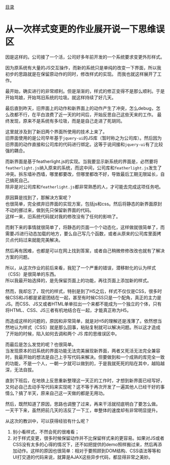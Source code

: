 [目录](./)
# 从一次样式变更的作业展开说一下思维误区

因是这样的。公司接了一个活，公司好多年前开发的一个系统要求变更外形样式。

因为原系统有大量的JS交互操作，而新的系统只是单纯的改变一下界面，所以我初步的思路就是在保留原动作的同时，修改样式的实现。
而我也就这样展开了工作。

最开始，确实进行的非常顺利。但是渐渐的，样式的修正变得不是那么顺利。于是开始骂娘，开始骂旧系统的垃圾。就这样持续了好几天。

最后直到昨天，旧界面上的动作和新界面上的动作产生了冲突，怎么debug，怎么改都不行，在平白浪费了近一天的时间后，开始反思自己这些天来的工作。
最终发现，原来不是系统有多垃圾，而是是自己走进了死胡同。

这里就涉及到了新旧两个界面所使用的技术上来了。  
旧界面使用的是公司早年基于`jquery-ui`的JS库（暂时称之为公司库）。然后因为旧界面的动作直接和公司库的代码进行绑定。这等于说间接和`jquery-ui`有了比较强的耦合。

而新界面是基于featherlight.js的实现。当我要显示新系统的界面是，必然要将`featherlight.js`纳入原来的系统，而这中间，公司库和`featherlight.js`发生了冲突。拆东墙补西墙，哪里都要改，但哪里都改不好，导致最后工期无限延长，自己搞死自己。  
除非是对公司库和`featherlight.js`都非常熟悉的人，才可能去完成这项任务吧。

原因算是找到了，那解决方案呢？  
也很简单，完全摈弃旧界面的实现方案，包括js和css。然后将静态的新界面原封不动的挪过来，做到先只保留新界面的代码。  
这样一来，旧系统代码就对我的修改没有了任何的影响了。

而剩下来的事情就很简单了，将静态的页面一个个动态化，这样做就很简单了，而需要JS进行动态加载的地方，要么自己写几个函数，或者从原来的公司库里面拷贝点代码过来就能完美解决。

然后再有困难，也都是可以在网上找到答案，或者自己稍微修修改改也就有了解决方案的问题。

所以，从这次作业的前后来看，我犯了一个严重的错误，潜移默化的认为样式（CSS）是很简单的东西。  
所以我最开始选择的，是先保留页面上的功能，再往页面上添加新的样式。

然而，我却忘了，现代的样式，特别是到了H5之后，样式不仅仅是CSS，很多时候CSS和JS都是紧密团结在一起，甚至有时候CSS只是一个配角，真正的主力是JS。而CSS、JS又或者HTML单单拉出一个来都不能成为一个独立的个体，只有将HTML、CSS、JS三者有机地结合在一起，才能真正称为H5。

而造成这样的问题的，原因和非常简单，就是对H5的理解还是浅薄了。依然想当然地认为样式（CSS）就是那么回事，粘贴复制就可以解决问题。所以这才造成了开始的时候，陷入如何去调和两个 JS 库的思维误区中。

而最后是怎么发觉的呢？也很简单。  
当发现原本的旧系统的界面功能无法完美展现新界面，两者又死活无法完全兼容时，我最开始的想法是自己上手写代码来解决。但要做到和一个成熟的库完全一致的功能，不是一个人，一朝一夕就可以做到的，于是我就死死的陷在其中，越陷越深，无法自拔。

直到下班后，在地铁上反思重新整理这一天正的工作时，才想到新界面已经写好，又何必自己去动手写代码来实现呢？这不等于再次开发了一遍其他人已经干好的事情么？搞了半天，原来自己这一天做的都是无用功。

然后，既然知道了原因，思路也调整了过来，再来干活就彻底明白了要怎么做。  
一天干下来，虽然把前几天的活反了一下工，单整体的速度却有非常明显提升。

从这次的教训中，可以获得经验有什么呢？

1. 别小看样式，不然会死的很难看；
2. 对于样式变更，很多时候保留动作并不比保留样式来的更容易。如果对JS或者CSS没有太多的心得的情况下，还不如把提供的demo照样搬过来，然后再添加动作。这样的原因也很简单：相对于要照顾到DOM结构、CSS语法等等和UI打交道的代码来说，就算是AJAX这些异步代码，都显得非常之美妙。
